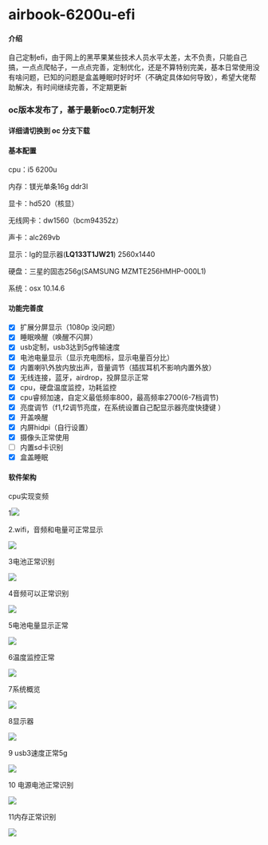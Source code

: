 # airbook-6200u-efi

#### 介绍
自己定制efi，由于网上的黑苹果某些技术人员水平太差，太不负责，只能自己搞，一点点爬帖子，一点点完善，定制优化，还是不算特别完美，基本日常使用没有啥问题，已知的问题是盒盖睡眠时好时坏（不确定具体如何导致），希望大佬帮助解决，有时间继续完善，不定期更新

### oc版本发布了，基于最新oc0.7定制开发

#### 详细请切换到   **oc**  分支下载



#### 基本配置

cpu：i5 6200u

内存：镁光单条16g ddr3l

显卡：hd520（核显）

无线网卡：dw1560（bcm94352z）

声卡：alc269vb

显示：lg的显示器(**LQ133T1JW21**) 2560x1440

硬盘：三星的固态256g(SAMSUNG MZMTE256HMHP-000L1)

系统：osx 10.14.6

#### 功能完善度

- [x] 扩展分屏显示（1080p 没问题）
- [x] 睡眠唤醒（唤醒不闪屏）
- [x] usb定制，usb3达到5g传输速度
- [x] 电池电量显示（显示充电图标，显示电量百分比）
- [x] 内置喇叭外放内放出声，音量调节（插拔耳机不影响内置外放）
- [x] 无线连接，蓝牙，airdrop，投屏显示正常
- [x] cpu，硬盘温度监控，功耗监控
- [x] cpu睿频加速，自定义最低频率800，最高频率2700(6-7档调节)
- [x] 亮度调节（f1,f2调节亮度，在系统设置自己配显示器亮度快捷键  ）
- [x] 开盖唤醒
- [x] 内屏hidpi（自行设置）
- [x] 摄像头正常使用
- [ ] 内置sd卡识别
- [x] 盒盖睡眠

#### 软件架构

cpu实现变频

1![](https://github.com/nabaonan/airbook-6200u-efi/blob/master/assets/1.png)

2.wifi，音频和电量可正常显示

![](https://github.com/nabaonan/airbook-6200u-efi/blob/master/assets/2.png)

3电池正常识别

![](https://gitee.com/nabaonan/airbook-6200u-efi/blob/master/assets/3.png)

4音频可以正常识别

![](https://github.com/nabaonan/airbook-6200u-efi/blob/master/assets/4.png)

5电池电量显示正常

![](https://github.com/nabaonan/airbook-6200u-efi/blob/master/assets/5.png)

6温度监控正常

![](https://github.com/nabaonan/airbook-6200u-efi/blob/master/assets/6.png)

7系统概览

![](https://github.com/nabaonan/airbook-6200u-efi/blob/master/assets/7.png)

8显示器

![](https://github.com/nabaonan/airbook-6200u-efi/blob/master/assets/8.png)

9 usb3速度正常5g

![](https://github.com/nabaonan/airbook-6200u-efi/blob/master/assets/9.png)

10 电源电池正常识别

![](https://github.com/nabaonan/airbook-6200u-efi/blob/master/assets/10.png)

11内存正常识别

![](https://github.com/nabaonan/airbook-6200u-efi/blob/master/assets/11.png)
